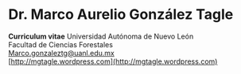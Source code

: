 # Dr. Marco Aurelio González Tagle
**Curriculum vitae**
Universidad Autónoma de Nuevo León  
Facultad de Ciencias Forestales  
[Marco.gonzaleztg@uanl.edu.mx](mailto:marco.gonzaleztg@uanl.edu.mx)  
[http://mgtagle.wordpress.com](http://mgtagle.wordpress.com)
